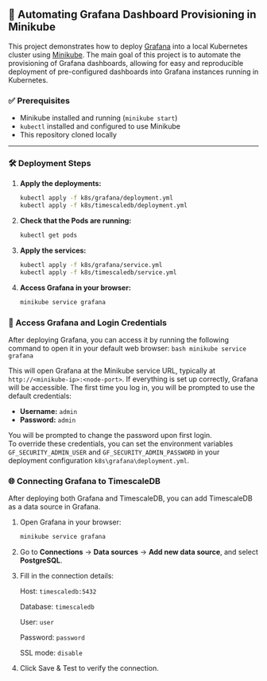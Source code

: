 ## 🚀 Automating Grafana Dashboard Provisioning in Minikube

This project demonstrates how to deploy [Grafana](https://grafana.com/) into a local Kubernetes cluster using [Minikube](https://minikube.sigs.k8s.io/). The main goal of this project is to automate the provisioning of Grafana dashboards, allowing for easy and reproducible deployment of pre-configured dashboards into Grafana instances running in Kubernetes.

### ✅ Prerequisites

- Minikube installed and running (`minikube start`)
- `kubectl` installed and configured to use Minikube
- This repository cloned locally

---

### 🛠️ Deployment Steps

1. **Apply the deployments:**

   ```bash
   kubectl apply -f k8s/grafana/deployment.yml
   kubectl apply -f k8s/timescaledb/deployment.yml
   ```

2. **Check that the Pods are running:**

    ```bash
    kubectl get pods
    ```

3. **Apply the services:**

    ```bash
    kubectl apply -f k8s/grafana/service.yml
    kubectl apply -f k8s/timescaledb/service.yml
    ```

4. **Access Grafana in your browser:**

    ```bash
    minikube service grafana
    ```

### 🔐 Access Grafana and Login Credentials

After deploying Grafana, you can access it by running the following command to open it in your default web browser:
    ```bash
    minikube service grafana
    ```

This will open Grafana at the Minikube service URL, typically at `http://<minikube-ip>:<node-port>`. If everything is set up correctly, Grafana will be accessible. The first time you log in, you will be prompted to use the default credentials:

- **Username:** `admin`  
- **Password:** `admin`

You will be prompted to change the password upon first login.  
To override these credentials, you can set the environment variables `GF_SECURITY_ADMIN_USER` and `GF_SECURITY_ADMIN_PASSWORD` in your deployment configuration `k8s\grafana\deployment.yml`.

### 🌐 Connecting Grafana to TimescaleDB

After deploying both Grafana and TimescaleDB, you can add TimescaleDB as a data source in Grafana.

1. Open Grafana in your browser:
   ```bash
   minikube service grafana
   ```

2. Go to **Connections** → **Data sources** → **Add new data source**, and select **PostgreSQL**.

3. Fill in the connection details:

    Host: `timescaledb:5432`

    Database: `timescaledb`

    User: `user`

    Password: `password`

    SSL mode: `disable`

4. Click Save & Test to verify the connection.